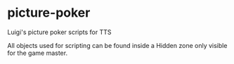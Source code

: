 # picture-poker
Luigi's picture poker scripts for TTS


All objects used for scripting can be found inside a Hidden zone only visible for the game master.
